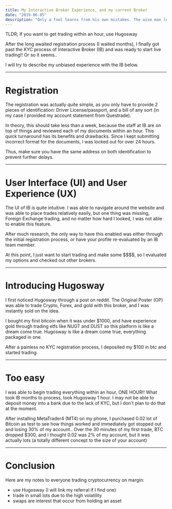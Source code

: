 ```yaml
---
title: My Interactive Broker Experience, and my current Broker
date: "2019-06-05"
description: "Only a fool learns from his own mistakes. The wise man learns from the mistakes of others - Otto von Bismarck"
---
```


TLDR; If you want to get trading within an hour, use Hugosway

After the long awaited registration process (I waited months), I finally got past the KYC process of Interactive Broker (IB) and was ready to start live trading!! Or so it seems..

I will try to describe my unbiased experience with the IB below.

---

# Registration

The registration was actually quite simple, as you only have to provide 2 pieces of identification: Driver License/passport, and a bill of any sort (in my case I provided my account statement from Questrade).

In theory, this should take less than a week, because the staff at IB are on top of things and reviewed each of my documents within an hour. This quick turnaround has its benefits and drawbacks. Since I kept submitting incorrect format for the documents, I was locked out for over 24 hours.

Thus, make sure you have the same address on both identification to prevent further delays.

---

# User Interface (UI) and User Experience (UX)

The UI of IB is quite intuitive. I was able to navigate around the website and was able to place trades relatively easily, but one thing was missing, Foreign Exchange trading, and no matter how hard I looked, I was not able to enable this feature.

After much research, the only way to have this enabled was either through the initial registration process, or have your profile re-evaluated by an IB team member.

At this point, I just want to start trading and make some \$\$\$\$, so I evaluated my options and checked out other brokers.

---

# Introducing Hugosway

I first noticed Hugosway through a post on reddit. The Original Poster (OP) was able to trade Crypto, Forex, and gold with this broker, and I was instantly sold on the idea.

I bought my first bitcoin when it was under \$1000, and have experience gold through trading etfs like NUGT and DUST so this platform is like a dream come true. Hugosway is like a dream come true, everything packaged in one.

After a painless no KYC registration process, I deposited my \$100 in btc and started trading.

---

# Too easy

I was able to begin trading everything within an hour, ONE HOUR!! What took IB months to process, took Hugosway 1 hour. I may not be able to deposit money into a bank due to the lack of KYC, but I don't plan to do that at the moment.

After installing MetaTrader4 (MT4) on my phone, I purchased 0.02 lot of Bitcoin as test to see how things worked and immediately got stopped out and losing 30% of my account.. Over the 30 minutes of my first trade, BTC dropped \$300, and I thought 0.02 was 2% of my account, but it was actually lots (a totally different concept to the size of your account)

---

# Conclusion

Here are my notes to everyone trading cryptocurrency on margin:

- use Hugosway (I will link my referral if I find one)
- trade in small lots due to the high volatility
- swaps are interest that occur from holding an asset
